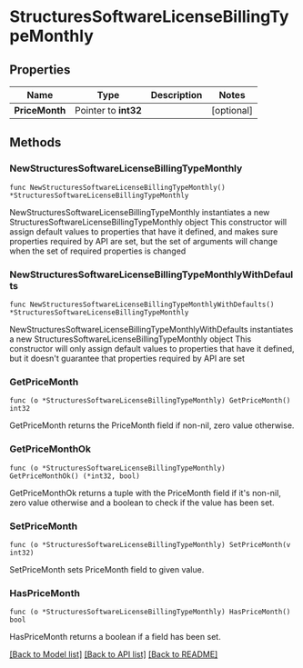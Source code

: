 # StructuresSoftwareLicenseBillingTypeMonthly

## Properties

Name | Type | Description | Notes
------------ | ------------- | ------------- | -------------
**PriceMonth** | Pointer to **int32** |  | [optional] 

## Methods

### NewStructuresSoftwareLicenseBillingTypeMonthly

`func NewStructuresSoftwareLicenseBillingTypeMonthly() *StructuresSoftwareLicenseBillingTypeMonthly`

NewStructuresSoftwareLicenseBillingTypeMonthly instantiates a new StructuresSoftwareLicenseBillingTypeMonthly object
This constructor will assign default values to properties that have it defined,
and makes sure properties required by API are set, but the set of arguments
will change when the set of required properties is changed

### NewStructuresSoftwareLicenseBillingTypeMonthlyWithDefaults

`func NewStructuresSoftwareLicenseBillingTypeMonthlyWithDefaults() *StructuresSoftwareLicenseBillingTypeMonthly`

NewStructuresSoftwareLicenseBillingTypeMonthlyWithDefaults instantiates a new StructuresSoftwareLicenseBillingTypeMonthly object
This constructor will only assign default values to properties that have it defined,
but it doesn't guarantee that properties required by API are set

### GetPriceMonth

`func (o *StructuresSoftwareLicenseBillingTypeMonthly) GetPriceMonth() int32`

GetPriceMonth returns the PriceMonth field if non-nil, zero value otherwise.

### GetPriceMonthOk

`func (o *StructuresSoftwareLicenseBillingTypeMonthly) GetPriceMonthOk() (*int32, bool)`

GetPriceMonthOk returns a tuple with the PriceMonth field if it's non-nil, zero value otherwise
and a boolean to check if the value has been set.

### SetPriceMonth

`func (o *StructuresSoftwareLicenseBillingTypeMonthly) SetPriceMonth(v int32)`

SetPriceMonth sets PriceMonth field to given value.

### HasPriceMonth

`func (o *StructuresSoftwareLicenseBillingTypeMonthly) HasPriceMonth() bool`

HasPriceMonth returns a boolean if a field has been set.


[[Back to Model list]](../README.md#documentation-for-models) [[Back to API list]](../README.md#documentation-for-api-endpoints) [[Back to README]](../README.md)


